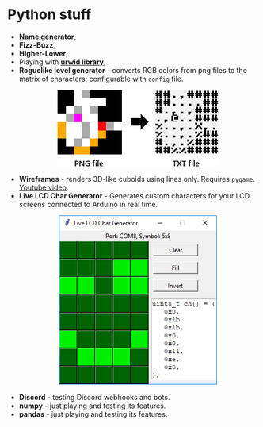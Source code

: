 # Python stuff
- **Name generator**,
- **Fizz-Buzz**,
- **Higher-Lower**,
- Playing with **[urwid library](http://urwid.org/)**,
- **Roguelike level generator** - converts RGB colors from png files to the matrix of characters; configurable with `config` file.
	<p align="center"><img src="05-roguelike-level-generator/preview.png"></p>
- **Wireframes** - renders 3D-like cuboids using lines only. Requires `pygame`. [Youtube video](https://www.youtube.com/watch?v=v5iYH_Vy54U).
- **Live LCD Char Generator** - Generates custom characters for your LCD screens connected to Arduino in real time.
	<p align="center"><img src="live-lcd-char-generator/preview.png"></p>
- **Discord** - testing Discord webhooks and bots.
- **numpy** - just playing and testing its features.
- **pandas** - just playing and testing its features.